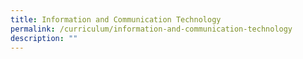```yaml
---
title: Information and Communication Technology
permalink: /curriculum/information-and-communication-technology
description: ""
---
```

